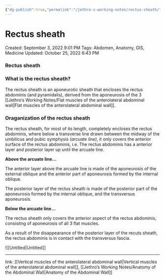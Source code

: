 ```yaml
---
{"dg-publish":true,"permalink":"/jethro-s-working-notes/rectus-sheath/","dgPassFrontmatter":true}
---
```



# Rectus sheath

Created: September 3, 2022 9:01 PM
Tags: Abdomen, Anatomy, GIS, Medicine
Updated: October 25, 2022 6:43 PM

### Rectus sheath

### What is the rectus sheath?

The rectus sheath is an aponeurotic sheath that encloses the rectus abdominis (and pyramidalis), derived from the aponeurosis of the 3 [[Jethro’s Working Notes/Flat muscles of the anterolateral abdominal wall\|Flat muscles of the anterolateral abdominal wall]].

### Oraganization of the rectus sheath

The rectus sheath, for most of its length, completely encloses the rectus abdominis, where below a transverse line drawn between the midway of the umbilicus and pubic symphysis (*arcuate line)*, it only covers the anterior surface of the rectus abdominis, i.e. The rectus abdominis has a anterior layer and posterior layer up until the arcuate line.

**Above the arcuate line…**

The anterior layer above the arcuate line is made of the aponeurosis of the external oblique and the anterior part of aponeurosis formed by the internal oblique.

The posterior layer of the rectus sheath is made of the posterior part of the aponeurosis formed by the internal oblique, and the transversus aponeurosis.

**Below the arcuate line…**

The rectus sheath only covers the anterior aspect of the rectus abdominis, consisitng of aponeurosis of all 3 flat muscles.

As a result of the disappearance of the posterior layer of the recuts sheath, the rectus abdominis is in contact with the transversus fascia.

![[Untitled\|Untitled]]

---

link: [[Vertical muscles of the anterolateral abdominal wall\|Vertical muscles of the anterolateral abdominal wall]], [[Jethro’s Working Notes/Anatomy of the Abdominal Wall\|Anatomy of the Abdominal Wall]]